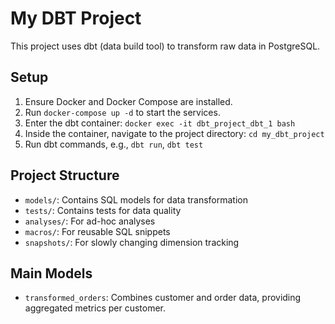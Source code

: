 # My DBT Project

This project uses dbt (data build tool) to transform raw data in PostgreSQL.

## Setup

1. Ensure Docker and Docker Compose are installed.
2. Run `docker-compose up -d` to start the services.
3. Enter the dbt container: `docker exec -it dbt_project_dbt_1 bash`
4. Inside the container, navigate to the project directory: `cd my_dbt_project`
5. Run dbt commands, e.g., `dbt run`, `dbt test`

## Project Structure

- `models/`: Contains SQL models for data transformation
- `tests/`: Contains tests for data quality
- `analyses/`: For ad-hoc analyses
- `macros/`: For reusable SQL snippets
- `snapshots/`: For slowly changing dimension tracking

## Main Models

- `transformed_orders`: Combines customer and order data, providing aggregated metrics per customer.
